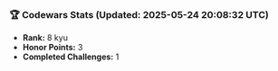 ### 🏆 Codewars Stats (Updated: 2025-05-24 20:08:32 UTC)

- **Rank:** 8 kyu
- **Honor Points:** 3
- **Completed Challenges:** 1
